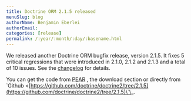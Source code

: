 ```yaml
---
title: Doctrine ORM 2.1.5 released
menuSlug: blog
authorName: Benjamin Eberlei 
authorEmail: 
categories: [release]
permalink: /:year/:month/:day/:basename.html
---
```

We released another Doctrine ORM bugfix release, version 2.1.5. It fixes
5 critical regressions that were introduced in 2.1.0, 2.1.2 and 2.1.3
and a total of 10 issues. See the
[changelog](http://www.doctrine-project.org/jira/browse/DDC/fixforversion/10170)
for details.

You can get the code from [PEAR](http://pear.doctrine-project.org) , the
download section or directly from \`Github
\<[https://github.com/doctrine/doctrine2/tree/2.1.5](https://github.com/doctrine/doctrine2/tree/2.1.5)\`\_.
